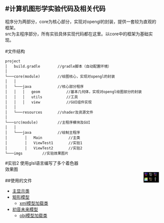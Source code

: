 #计算机图形学实验代码及相关代码
----------
程序分为两部分，core为核心部分，实现对opengl的封装，提供一套较为直观的框架。<br>
src为主程序部分，所有实验具体实现代码都在这里。以core中的框架为基础实现。
<br>
<br>
#文件结构
<br>
```
project
│   build.gradle        //gradle脚本（自动配置环境）
│
└───core(module)        //绘图核心，实现对opengl的封装
│   │
│   └───java            //核心部分程序
│   │   │   geom            //基本几何体，实现对opengl绘图部分的封装
│   │   │   utils           //工具
│   │   │   view            //GUI组件实现
│   │
│   └───resources       //shader及资源文件
│
└───src(module)         //主程序模块及GUI
│   │
│   └───java            //绘制主程序
│        │   Main            //主类
│        │   ViewTest1       //实验1
│        │   ViewTest2       //实验2
└───imgs         //实验效果图片
```

#实验2
使用glsl语言编写了多个着色器<br>
效果图<br>
[<img align="right" src="imgs/task2.png" width="10%">](imgs/task2.png)<br>
##使用的文件
* [主显示类](src/main/java/gl7e/ViewTest2.java)
* [矩形模型](src/main/resources/model2.xml)
  * [xml模型加载类](core/src/main/java/gl7ecore/geom/Model7e.java)
* [初音未来模型](src/main/resources/miku/miku.obj)
  * [obj模型加载类](core/src/main/java/gl7ecore/geom/ObjModel.java)
